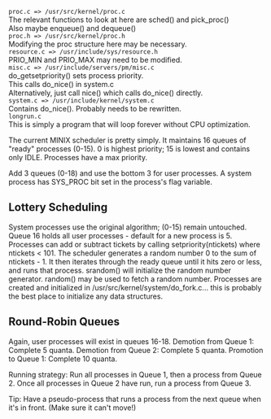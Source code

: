 `proc.c => /usr/src/kernel/proc.c`  
   The relevant functions to look at here are sched() and pick_proc()  
      Also maybe enqueue() and dequeue()  
`proc.h => /usr/src/kernel/proc.h`  
   Modifying the proc structure here may be necessary.  
`resource.c => /usr/include/sys/resource.h`  
   PRIO_MIN and PRIO_MAX may need to be modified.  
`misc.c => /usr/include/servers/pm/misc.c`  
   do_getsetpriority() sets process priority.  
      This calls do_nice() in system.c  
   Alternatively, just call nice() which calls do_nice() directly.  
`system.c => /usr/include/kernel/system.c`  
   Contains do_nice(). Probably needs to be rewritten.  
`longrun.c`  
   This is simply a program that will loop forever without CPU optimization.  

The current MINIX scheduler is pretty simply. It maintains 16 queues of "ready" processes (0-15). 0 is highest priority; 15 is lowest and contains only IDLE. Processes have a max priority.

Add 3 queues (0-18) and use the bottom 3 for user processes.
   A system process has SYS_PROC bit set in the process's flag variable.


Lottery Scheduling
------------------
System processes use the original algorithm; (0-15) remain untouched.
Queue 16 holds all user processes - default for a new process is 5. Processes can add or subtract tickets by calling setpriority(ntickets) where ntickets < 101.
The scheduler generates a random number 0 to the sum of ntickets - 1. It then iterates through the ready queue until it hits zero or less, and runs that process.
srandom() will initialize the random number generator. random() may be used to fetch a random number.
Processes are created and initialized in /usr/src/kernel/system/do_fork.c... this is probably the best place to initialize any data structures.


Round-Robin Queues
------------------
Again, user processes will exist in queues 16-18.
Demotion from Queue 1: Complete 5 quanta.
Demotion from Queue 2: Complete 5 quanta.
Promotion to  Queue 1: Complete 10 quanta.

Running strategy:
Run all processes in Queue 1, then a process from Queue 2. Once all processes in Queue 2 have run, run a process from Queue 3.

Tip:
Have a pseudo-process that runs a process from the next queue when it's in front. (Make sure it can't move!)
